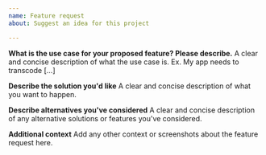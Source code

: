 ```yaml
---
name: Feature request
about: Suggest an idea for this project

---
```


**What is the use case for your proposed feature? Please describe.**
A clear and concise description of what the use case is. Ex. My app needs to transcode [...]

**Describe the solution you'd like**
A clear and concise description of what you want to happen.

**Describe alternatives you've considered**
A clear and concise description of any alternative solutions or features you've considered.

**Additional context**
Add any other context or screenshots about the feature request here.
